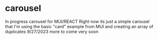 # carousel
In progress carousel for MUI/REACT
Right now its just a simple carousel that I'm using the basic "card" example from MUI and
creating an array of duplicates 9/27/2023
more to come very soon

